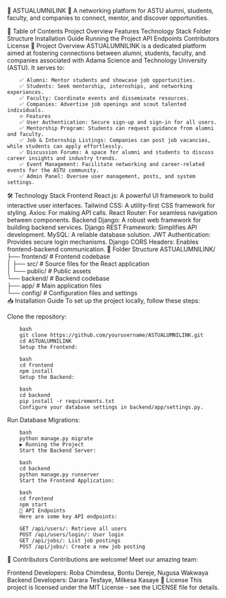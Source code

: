 🌟 ASTUALUMNILINK
    🚀 A networking platform for ASTU alumni, students, faculty, and companies to connect, mentor, and discover opportunities.


📌 Table of Contents
        Project Overview
        Features
        Technology Stack
        Folder Structure
        Installation Guide
        Running the Project
        API Endpoints
        Contributors
        License
📖 Project Overview
    ASTUALUMNILINK is a dedicated platform aimed at fostering connections between alumni, students, faculty, and companies associated with Adama Science and Technology University (ASTU). It serves to:

        ✅ Alumni: Mentor students and showcase job opportunities.
        ✅ Students: Seek mentorship, internships, and networking experiences.
        ✅ Faculty: Coordinate events and disseminate resources.
        ✅ Companies: Advertise job openings and scout talented individuals.
        🔥 Features
        ✅ User Authentication: Secure sign-up and sign-in for all users.
        ✅ Mentorship Program: Students can request guidance from alumni and faculty.
        ✅ Job & Internship Listings: Companies can post job vacancies, while students can apply effortlessly.
        ✅ Discussion Forums: A space for alumni and students to discuss career insights and industry trends.
        ✅ Event Management: Facilitate networking and career-related events for the ASTU community.
        ✅ Admin Panel: Oversee user management, posts, and system settings.
🛠️ Technology Stack
            Frontend
                React.js: A powerful UI framework to build interactive user interfaces.
                Tailwind CSS: A utility-first CSS framework for styling.
                Axios: For making API calls.
                React Router: For seamless navigation between components.
            Backend
                Django: A robust web framework for building backend services.
                Django REST Framework: Simplifies API development.
                MySQL: A reliable database solution.
                JWT Authentication: Provides secure login mechanisms.
                Django CORS Headers: Enables frontend-backend communication.
📂 Folder Structure
            ASTUALUMNILINK/  
            ├── frontend/     # Frontend codebase  
            │   ├── src/      # Source files for the React application  
            │   └── public/   # Public assets  
            └── backend/      # Backend codebase  
                ├── app/      # Main application files  
            └── config/       # Configuration files and settings  
📥 Installation Guide
            To set up the project locally, follow these steps:

Clone the repository:

        bash
        git clone https://github.com/yourusername/ASTUALUMNILINK.git  
        cd ASTUALUMNILINK  
        Setup the Frontend:
        
        bash
        cd frontend  
        npm install  
        Setup the Backend:
        
        bash
        cd backend  
        pip install -r requirements.txt  
        Configure your database settings in backend/app/settings.py.

Run Database Migrations:
        
        bash
        python manage.py migrate  
        ▶️ Running the Project
        Start the Backend Server:
        
        bash
        cd backend  
        python manage.py runserver  
        Start the Frontend Application:
        
        bash
        cd frontend  
        npm start  
        📡 API Endpoints
        Here are some key API endpoints:
        
        GET /api/users/: Retrieve all users
        POST /api/users/login/: User login
        GET /api/jobs/: List job postings
        POST /api/jobs/: Create a new job posting
👥 Contributors
       Contributions are welcome! Meet our amazing team:

   Frontend Developers: Roba Chimdesa, Bontu Dereje, Nugusa Wakwaya
   Backend Developers: Darara Tesfaye, Milkesa Kasaye
📄 License
        This project is licensed under the MIT License - see the LICENSE file for details.
